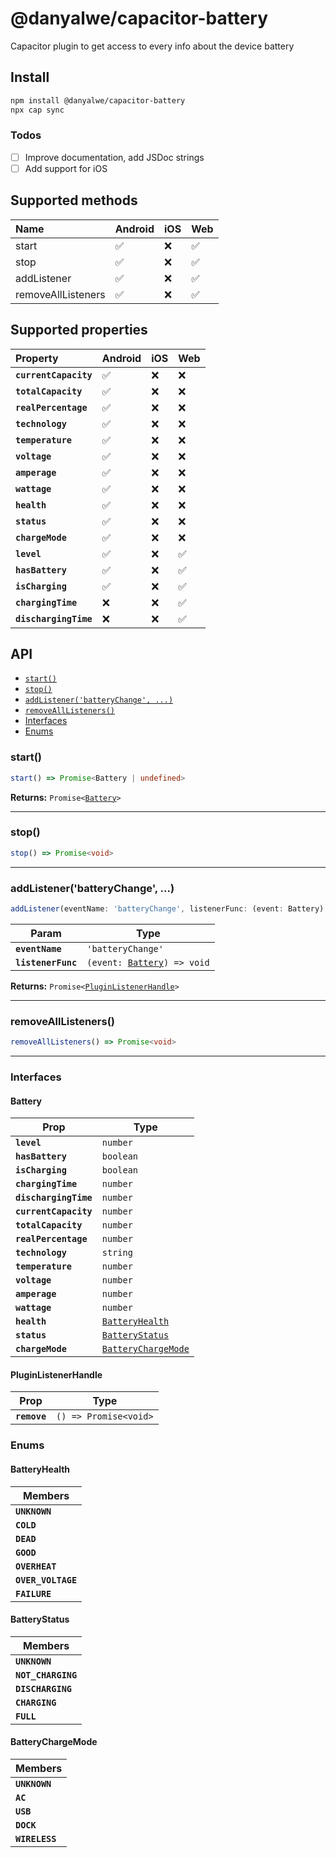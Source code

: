 # @danyalwe/capacitor-battery

Capacitor plugin to get access to every info about the device battery

## Install

```bash
npm install @danyalwe/capacitor-battery
npx cap sync
```

### Todos

- [ ] Improve documentation, add JSDoc strings
- [ ] Add support for iOS

## Supported methods

| Name               | Android | iOS | Web |
| :----------------- | :------ | :-- | :-- |
| start              | ✅      | ❌  | ✅  |
| stop               | ✅      | ❌  | ✅  |
| addListener        | ✅      | ❌  | ✅  |
| removeAllListeners | ✅      | ❌  | ✅  |

## Supported properties

| Property              | Android | iOS | Web |
| :-------------------- | :------ | :-- | :-- |
| **`currentCapacity`** | ✅      | ❌  | ❌  |
| **`totalCapacity`**   | ✅      | ❌  | ❌  |
| **`realPercentage`**  | ✅      | ❌  | ❌  |
| **`technology`**      | ✅      | ❌  | ❌  |
| **`temperature`**     | ✅      | ❌  | ❌  |
| **`voltage`**         | ✅      | ❌  | ❌  |
| **`amperage`**        | ✅      | ❌  | ❌  |
| **`wattage`**         | ✅      | ❌  | ❌  |
| **`health`**          | ✅      | ❌  | ❌  |
| **`status`**          | ✅      | ❌  | ❌  |
| **`chargeMode`**      | ✅      | ❌  | ❌  |
| **`level`**           | ✅      | ❌  | ✅  |
| **`hasBattery`**      | ✅      | ❌  | ✅  |
| **`isCharging`**      | ✅      | ❌  | ✅  |
| **`chargingTime`**    | ❌      | ❌  | ✅  |
| **`dischargingTime`** | ❌      | ❌  | ✅  |

## API

<docgen-index>

* [`start()`](#start)
* [`stop()`](#stop)
* [`addListener('batteryChange', ...)`](#addlistenerbatterychange)
* [`removeAllListeners()`](#removealllisteners)
* [Interfaces](#interfaces)
* [Enums](#enums)

</docgen-index>

<docgen-api>
<!--Update the source file JSDoc comments and rerun docgen to update the docs below-->

### start()

```typescript
start() => Promise<Battery | undefined>
```

**Returns:** <code>Promise&lt;<a href="#battery">Battery</a>&gt;</code>

--------------------


### stop()

```typescript
stop() => Promise<void>
```

--------------------


### addListener('batteryChange', ...)

```typescript
addListener(eventName: 'batteryChange', listenerFunc: (event: Battery) => void) => Promise<PluginListenerHandle>
```

| Param              | Type                                                            |
| ------------------ | --------------------------------------------------------------- |
| **`eventName`**    | <code>'batteryChange'</code>                                    |
| **`listenerFunc`** | <code>(event: <a href="#battery">Battery</a>) =&gt; void</code> |

**Returns:** <code>Promise&lt;<a href="#pluginlistenerhandle">PluginListenerHandle</a>&gt;</code>

--------------------


### removeAllListeners()

```typescript
removeAllListeners() => Promise<void>
```

--------------------


### Interfaces


#### Battery

| Prop                  | Type                                                            |
| --------------------- | --------------------------------------------------------------- |
| **`level`**           | <code>number</code>                                             |
| **`hasBattery`**      | <code>boolean</code>                                            |
| **`isCharging`**      | <code>boolean</code>                                            |
| **`chargingTime`**    | <code>number</code>                                             |
| **`dischargingTime`** | <code>number</code>                                             |
| **`currentCapacity`** | <code>number</code>                                             |
| **`totalCapacity`**   | <code>number</code>                                             |
| **`realPercentage`**  | <code>number</code>                                             |
| **`technology`**      | <code>string</code>                                             |
| **`temperature`**     | <code>number</code>                                             |
| **`voltage`**         | <code>number</code>                                             |
| **`amperage`**        | <code>number</code>                                             |
| **`wattage`**         | <code>number</code>                                             |
| **`health`**          | <code><a href="#batteryhealth">BatteryHealth</a></code>         |
| **`status`**          | <code><a href="#batterystatus">BatteryStatus</a></code>         |
| **`chargeMode`**      | <code><a href="#batterychargemode">BatteryChargeMode</a></code> |


#### PluginListenerHandle

| Prop         | Type                                      |
| ------------ | ----------------------------------------- |
| **`remove`** | <code>() =&gt; Promise&lt;void&gt;</code> |


### Enums


#### BatteryHealth

| Members            |
| ------------------ |
| **`UNKNOWN`**      |
| **`COLD`**         |
| **`DEAD`**         |
| **`GOOD`**         |
| **`OVERHEAT`**     |
| **`OVER_VOLTAGE`** |
| **`FAILURE`**      |


#### BatteryStatus

| Members            |
| ------------------ |
| **`UNKNOWN`**      |
| **`NOT_CHARGING`** |
| **`DISCHARGING`**  |
| **`CHARGING`**     |
| **`FULL`**         |


#### BatteryChargeMode

| Members        |
| -------------- |
| **`UNKNOWN`**  |
| **`AC`**       |
| **`USB`**      |
| **`DOCK`**     |
| **`WIRELESS`** |

</docgen-api>
